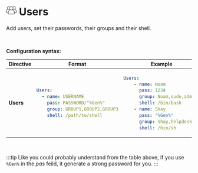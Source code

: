 # <img src="/images/AutoPilot-Icons/Users.png" alt="Users image" width="28" height="auto"> Users

Add users, set their passwords, their groups and their shell.

<br>

**Configuration syntax:**

<table>
   <thead>
      <tr>
         <th>Directive</th>
         <th>Format</th>
         <th>Example</th>
      </tr>
   </thead>
   <tbody>
      <tr>
<td>

**Users**

</td>
<td>

```yaml
Users:
  - name: USERNAME
    pass: PASSWORD/"%Gen%"
    group: GROUP1,GROUP2,GROUP3
    shell: /path/to/shell
```

</td>
<td>

```yaml
Users:
    - name: Noam
      pass: 1234
      group: Noam,sudo,admins
      shell: /bin/bash
    - name: Shay
      pass: "%Gen%"
      group: Shay,helpdesk
      shell: /bin/sh
```

</td>
      </tr>
   </tbody>
</table>

<br>

:::tip
Like you could probably understand from the table above, if you use `%Gen%` in the *pas* feild, it generate a strong password for you.
:::
